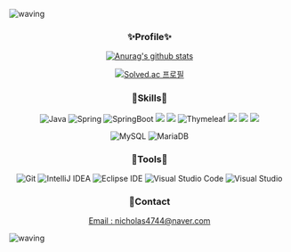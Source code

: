 <!--![waving](https://capsule-render.vercel.app/api?type=waving&height=300&text=🙋‍♂️WONSEOK&fontColor=FFFFFF&animation=fadeIn&fontAlign=50&fontAlignY=40&color=0:BCE3FD,100:C091F6&section=header)-->

<!--![soft](https://capsule-render.vercel.app/api?type=soft&color=auto&text=Good%20to%20use%20with%20other%20readme&fontSize=40&animation=twinkling)-->

![waving](https://capsule-render.vercel.app/api?type=waving&color=100:C091F6&text=JUST%20DO%20IT💻&fontColor=FFFFFF&fontAlignY=30&fontSize=60&height=220&animation=fadeIn&desc=🙋‍♂️This%20is%20WONSEOK's%20github😎&descAlignY=50)

<div align="center">
  
<!--![아이콘깃](https://user-images.githubusercontent.com/113500970/212019514-68ed25de-aae6-45a7-94a2-1e69c82d2dc5.png)-->
  
<!--### 🌱Experiences-->
<!--
**Bachelor Degree**
- **Mar 2018 - Sep 2023(expected)** School of Conputer science, Chungbuk National University</br>

**Undergraduate researcher**
- **Apr 2021 - Jun 2022** Intelligent Software Lab at Chungbuk National University's School of Computer Science
-->


### ✨Profile✨
  

<!-- 깃헙 스탯 -->
 [![Anurag's github stats](https://github-readme-stats.vercel.app/api?username=WONSEOKJE&theme=merko)](https://github.com/anuraghazra/github-readme-stats)


<!-- 백준 스탯 -->
[![Solved.ac 프로필](http://mazassumnida.wtf/api/v2/generate_badge?boj=je8888)](https://solved.ac/profile/je8888)

<!-- 언어 스탯
[![Top Langs](https://github-readme-stats.vercel.app/api/top-langs/?username=CocoIsCat&layout=compact)](https://github.com/anuraghazra/github-readme-stats)
-->
  


### 💪Skills💪
![Java](https://img.shields.io/badge/Java-007396.svg?&style=for-the-badge&logo=Java&logoColor=white) ![Spring](https://img.shields.io/badge/Spring-6DB33F.svg?&style=for-the-badge&logo=Spring&logoColor=white) <img alt="SpringBoot" src ="https://img.shields.io/badge/SpringBoot-green?style=for-the-badge&logo=springboot&logoColor=white"/> <img src="https://img.shields.io/badge/Spring Data JPA-6DB33F?style=for-the-badge&logo=Spring Data JPA&logoColor=white"> <img src="https://img.shields.io/badge/MyBatis-D14836?style=for-the-badge&logo=MyBatis&logoColor=white"> ![Thymeleaf](https://img.shields.io/badge/Thymeleaf-%23005C0F.svg?style=for-the-badge&logo=Thymeleaf&logoColor=white) <img src="https://img.shields.io/badge/Git-F05032?style=for-the-badge&logo=Git&logoColor=white"> <img src="https://img.shields.io/badge/Amazon AWS-232F3E?style=for-the-badge&logo=Amazon AWS&logoColor=white"> <img src="https://img.shields.io/badge/Amazon EC2-FF9900?style=for-the-badge&logo=Amazon EC2&logoColor=white">

![MySQL](https://img.shields.io/badge/MySQL-4479A1.svg?&style=for-the-badge&logo=MySQL&logoColor=white) ![MariaDB](https://img.shields.io/badge/MariaDB-003545?style=for-the-badge&logo=mariadb&logoColor=white)


### 🔧Tools🔧
![Git](https://img.shields.io/badge/Git-F05032.svg?&style=for-the-badge&logo=Git&logoColor=white) ![IntelliJ IDEA](https://img.shields.io/badge/IntelliJIDEA-000000.svg?style=for-the-badge&logo=intellij-idea&logoColor=white) ![Eclipse IDE](https://img.shields.io/badge/Eclipse%20IDE-2C2255.svg?&style=for-the-badge&logo=Eclipse%20IDE&logoColor=white) ![Visual Studio Code](https://img.shields.io/badge/Visual%20Studio%20Code-007ACC.svg?&style=for-the-badge&logo=Visual%20Studio%20Code&logoColor=white)  ![Visual Studio](https://img.shields.io/badge/Visual%20Studio-5C2D91.svg?style=for-the-badge&logo=visual-studio&logoColor=white)

### 📮Contact
[Email : nicholas4744@naver.com](nicholas4744@naver.com)

</div>
<!--
**CocoIsCat/CocoIsCat** is a ✨ _special_ ✨ repository because its `README.md` (this file) appears on your GitHub profile.
### Hi there 👋
Here are some ideas to get you started:
- 🔭 I’m currently working on ...
- 🌱 I’m currently learning ...
- 👯 I’m looking to collaborate on ...
- 🤔 I’m looking for help with ...
- 💬 Ask me about ...
- 📫 How to reach me: ...
- 😄 Pronouns: ...
- ⚡ Fun fact: ...
-->


![waving](https://capsule-render.vercel.app/api?type=waving&color=100:C091F6&text=%20%20&fontAlign=30&fontSize=30&descAlign=60&descAlignY=50&section=footer)
